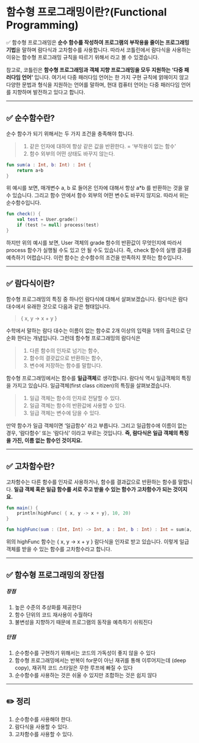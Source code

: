 # 함수형 프로그래밍이란?(Functional Programming)

✅ 함수형 프로그래밍은 **순수 함수를 작성하여 프로그램의 부작용을 줄이는 프로그래밍 기법**을 말하며 람다식과 고차함수를 사용합니다. 따라서 코틀린에서 람다식을 사용하는 이유는 함수형 프로그래밍 규칙을 따르기 위해서 라고 볼 수 있겠습니다.

참고로, 코틀린은 **함수형 프로그래밍과 객체 지향 프로그래밍을 모두 지원하는 ‘다중 패러다임 언어’** 입니다. 여기서 다중 패러다임 언어는 한 가지 구현 규칙에 얽매이지 않고 다양한 문법과 형식을 지원하는 언어를 말하며, 현대 컴퓨터 언어는 다중 패러다임 언어를 지향하며 발전하고 있다고 합니다.

---

## ✅ 순수함수란?

순수 함수가 되기 위해서는 두 가지 조건을 충족해야 합니다.

> 1. 같은 인자에 대하여 항상 같은 값을 반환한다. = ‘부작용이 없는 함수’
> 2. 함수 외부의 어떤 상태도 바꾸지 않는다.

```kotlin
fun sum(a : Int, b: Int) : Int {
	return a+b
}
```

위 예시를 보면, 매개변수 a, b 로 들어온 인자에 대해서 항상 a*b 를 반환하는 것을 알 수 있습니다. 그리고 함수 안에서 함수 외부의 어떤 변수도 바꾸지 않지요. 따라서 위는 순수함수입니다.

```kotlin
fun check() {
	val test = User.grade()
	if (test != null) process(test)
}
```

하지만 위의 예시를 보면, User 객체의 grade 함수의 반환값이 무엇인지에 따라서 process 함수가 실행될 수도 있고 안 될 수도 있습니다. 즉, check 함수의 실행 결과를 예측하기 어렵습니다. 이런 함수는 순수함수의 조건을 만족하지 못하는 함수입니다.

---

## ✅ 람다식이란?

함수형 프로그래밍의 특징 중 하나인 람다식에 대해서 살펴보겠습니다.
람다식은 람다 대수에서 유래한 것으로 다음과 같은 형태입니다.

> { x, y -> x + y }

수학에서 말하는 람다 대수는 이름이 없는 함수로 2개 이상의 입력을 1개의 출력으로 단순화 한다는 개념입니다. 그런데 함수형 프로그래밍의 람다식은

> 1. 다른 함수의 인자로 넘기는 함수,
> 2. 함수의 결괏값으로 반환하는 함수,
> 3. 변수에 저장하는 함수를 말합니다.

함수형 프로그래밍에서는 함수를 **일급객체**로 생각합니다.
람다식 역시 일급객체의 특징을 가지고 있습니다.
일급객체(first class citizen)의 특징을 살펴보겠습니다.

> 1. 일급 객체는 함수의 인자로 전달할 수 있다.
> 2. 일급 객체는 함수의 반환값에 사용할 수 있다.
> 3. 일급 객체는 변수에 담을 수 있다.

만약 함수가 일급 객체이면 ‘일급함수’ 라고 부릅니다. 그리고 일급함수에 이름이 없는 경우, ‘람다함수’ 또는 ‘람다식’ 이라고 부르는 것입니다.
**즉, 람다식은 일급 객체의 특징을 가진, 이름 없는 함수인 것이지요.**

----

## ✅ 고차함수란?

고차함수는 다른 함수를 인자로 사용하거나, 함수를 결과값으로 반환하는 함수를 말합니다. **일급 객체 혹은 일급 함수를 서로 주고 받을 수 있는 함수가 고차함수가 되는 것이지요.**

```kotlin
fun main() {
	println(highFunc( { x, y -> x + y}, 10, 20)
}

fun highFunc(sum : (Int, Int) -> Int, a : Int, b : Int) : Int = sum(a, b)
```

위의 highFunc 함수는 { x, y -> x + y } 람다식을 인자로 받고 있습니다. 이렇게 일급객체를 받을 수 있는 함수를 고차함수라고 합니다.

---

## ✅ 함수형 프로그래밍의 장단점

##### 장점

1. 높은 수준의 추상화를 제공한다
2. 함수 단위의 코드 재사용이 수월하다
3. 불변성을 지향하기 때문에 프로그램의 동작을 예측하기 쉬워진다

##### 단점

1. 순수함수를 구현하기 위해서는 코드의 가독성이 좋지 않을 수 있다
2. 함수형 프로그래밍에서는 반복이 for문이 아닌 재귀를 통해 이루어지는데 (deep copy), 재귀적 코드 스타일은 무한 루프에 빠질 수 있다
3. 순수함수를 사용하는 것은 쉬울 수 있지만 조합하는 것은 쉽지 않다

---

## ✏️ 정리

1. 순수함수를 사용해야 한다.
2. 람다식을 사용할 수 있다.
3. 고차함수를 사용할 수 있다.









